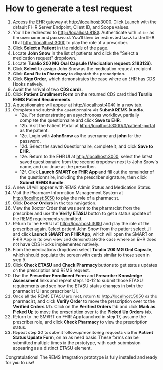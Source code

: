 # How to generate a test request

1. Access the EHR gateway at <http://localhost:3000>. Click Launch with the default FHIR Server Endpoint, Client ID, and Scope values.
2. You'll be redirected to <http://localhost:8180>. Authenticate with `alice` as the username and password. You'll then be redirected back to the EHR UI at <http://localhost:3000> to play the role of a prescriber.
3. Click **Select a Patient** in the middle of the page.
4. Locate **John Snow** in the list of patients and click the "Select a medication request" dropdown.
5. Locate **Turalio 200 MG Oral Capsule (Medication request: 2183126)**.
6. Click **Select** to assign John Snow as the medication request recipient.
7. Click **Send Rx to Pharmacy** to dispatch the prescription.
8. Click **Sign Order**, which demonstrates the case where an EHR has CDS Hooks natively.
9. Await the arrival of two **CDS cards**.
10. Click **Patient Enrollment Form** on the returned CDS card titled **Turalio REMS Patient Requirements**.
11. A questionnaire will appear at <http://localhost:4040> in a new tab.
12. Complete and submit the questionnaire via **Submit REMS Bundle**.
    - 12a. For demonstrating an asynchronous workflow, partially complete the questionnaire and click **Save to EHR**.
    - 12b. Visit the Patient Portal at <http://localhost:3000/#/patient-portal> as the patient.
    - 12c. Login with **JohnSnow** as the username and **john** for the password.
    - 12d. Select the saved Questionnaire, complete it, and click **Save to EHR**.
    - 12e. Return to the EHR UI at <http://localhost:3000>, select the latest saved questionnaire from the second
      dropdown next to John Snow's name, and continue as the prescriber.
    - 12f. Click **Launch SMART on FHIR App** and fill out the remainder of the questionnaire, including the prescriber signature, then click **Submit REMS Bundle**.
13. A new UI will appear with REMS Admin Status and Medication Status.
14. Visit the Pharmacy Information Management System at <http://localhost:5050> to play the role of a pharmacist.
15. Click **Doctor Orders** in the top navigation.
16. View the Doctor Order that was sent to the pharmacist from the prescriber and use the **Verify ETASU** button to get
    a status update of the REMS requirements submitted.
17. Return to the EHR UI at <http://localhost:3000> and play the role of the prescriber again. Select patient John Snow
    from the patient select UI and click **Launch SMART on FHIR App**, which will open the SMART on FHIR App in its own
    view and demonstrate the case where an EHR does not have CDS Hooks implemented natively.
18. From the medications dropdown select **Turalio 200 MG Oral Capsule**, which should populate the screen with cards
    similar to those seen in step 9.
19. Click **Check ETASU** and **Check Pharmacy** buttons to get status updates on the prescription and REMS request.
20. Use the **Prescriber Enrollment Form** and **Prescriber Knowledge Assessment** links and
    repeat steps 10-12 to submit those ETASU requirements and see how the ETASU status changes in both the pharmacist UI
    and prescriber UI.
21. Once all the REMS ETASU are met, return to <http://localhost:5050> as the pharmacist, and click **Verify Order** to move the prescription over to the **Verified Orders** tab. Click on the **Verified Orders** tab and click **Mark as Picked Up** to move the prescription over to the **Picked Up Orders** tab.
22. Return to the SMART on FHIR App launched in step 17, assume the prescriber role, and click **Check Pharmacy** to view the prescription status.
23. Repeat step 20 to submit followup/monitoring requests via the **Patient Status Update Form**, on an as need basis. These forms can be submitted multiple times in the prototype, with each submission appearing as a distinct ETASU element.

Congratulations! The REMS Integration prototype is fully installed and ready for you to use!
